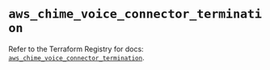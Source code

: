 # `aws_chime_voice_connector_termination`

Refer to the Terraform Registry for docs: [`aws_chime_voice_connector_termination`](https://registry.terraform.io/providers/hashicorp/aws/5.63.1/docs/resources/chime_voice_connector_termination).
